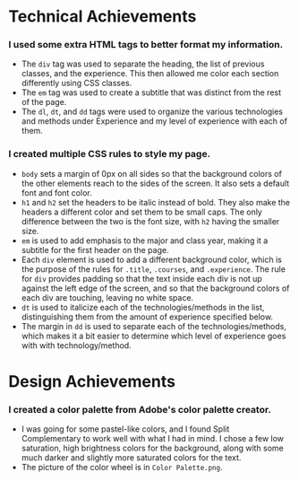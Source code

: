 # Technical Achievements

### I used some extra HTML tags to better format my information.
- The `div` tag was used to separate the heading, the list of previous classes, and the
experience. This then allowed me color each section differently using CSS classes.
- The `em` tag was used to create a subtitle that was distinct from the rest of the page.
- The `dl`, `dt`, and `dd` tags were used to organize the various technologies and methods
under Experience and my level of experience with each of them.

### I created multiple CSS rules to style my page.
- `body` sets a margin of 0px on all sides so that the background colors
of the other elements reach to the sides of the screen. It also sets a default font and 
font color.
- `h1` and `h2` set the headers to be italic instead of bold. They also make the headers
a different color and set them to be small caps. The only difference between the two
is the font size, with `h2` having the smaller size.
- `em` is used to add emphasis to the major and class year, making it a subtitle for the
first header on the page.
- Each `div` element is used to add a different background color, which is the purpose of
the rules for `.title`, `.courses`, and `.experience`. The rule for `div` provides padding
so that the text inside each div is not up against the left edge of the screen, and so that
the background colors of each div are touching, leaving no white space.
- `dt` is used to italicize each of the technologies/methods in the list, distinguishing them
from the amount of experience specified below.
- The margin in `dd` is used to separate each of the technologies/methods, which makes it a
bit easier to determine which level of experience goes with with technology/method.

# Design Achievements
### I created a color palette from Adobe's color palette creator.
- I was going for some pastel-like colors, and I found Split Complementary to work well
with what I had in mind. I chose a few low saturation, high brightness colors for the
background, along with some much darker and slightly more saturated colors for the text.
- The picture of the color wheel is in `Color Palette.png`.